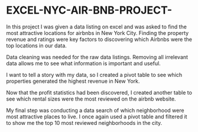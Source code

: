 # EXCEL-NYC-AIR-BNB-PROJECT-
In this project I was given a data listing on excel and was asked to find the most attractive locations for airbnbs in New York City. Finding the property revenue and ratings were key factors to discovering which Airbnbs were the top locations in our data.

Data cleaning was needed for the raw data listings. Removing all irrelevant data allows me to see what information is important and useful.

I want to tell a story with my data, so I created a pivot table to see which properties generated the highest revenue in New York.

Now that the profit statistics had been discovered, I created another table to see which rental sizes were the most reviewed on the airbnb website.

My final step was conducting a data search of which neighborhood were most attractive places to live. I once again used a pivot table and filtered it to show me the top 10 most reviewed neighborhoods in the city.
